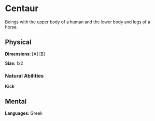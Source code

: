 # Centaur

<!-- short description -->
Beings with the upper body of a human and the lower body and legs of a horse.


<!-- always facing northwards -->
## Physical 
**Dimensions:**
[A]
[B]

<!-- Sizes are calculated as if the creature is facing forward and measured breadth by depth. -->
**Size:** 1x2

### Natural Abilities

**Kick**


## Mental

**Languages:** Greek

